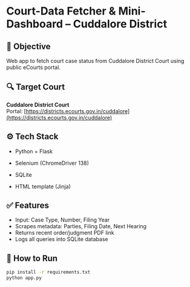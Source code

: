 # Court-Data Fetcher & Mini-Dashboard – Cuddalore District

## 🎯 Objective
Web app to fetch court case status from Cuddalore District Court using public eCourts portal.

## 🔍 Target Court
**Cuddalore District Court**  
Portal: [https://districts.ecourts.gov.in/cuddalore](https://districts.ecourts.gov.in/cuddalore)

## ⚙️ Tech Stack
- Python + Flask

- Selenium (ChromeDriver 138)
- SQLite
- HTML template (Jinja)

## ✅ Features
- Input: Case Type, Number, Filing Year
- Scrapes metadata: Parties, Filing Date, Next Hearing
- Returns recent order/judgment PDF link
- Logs all queries into SQLite database

## 🚀 How to Run
```bash
pip install -r requirements.txt
python app.py
